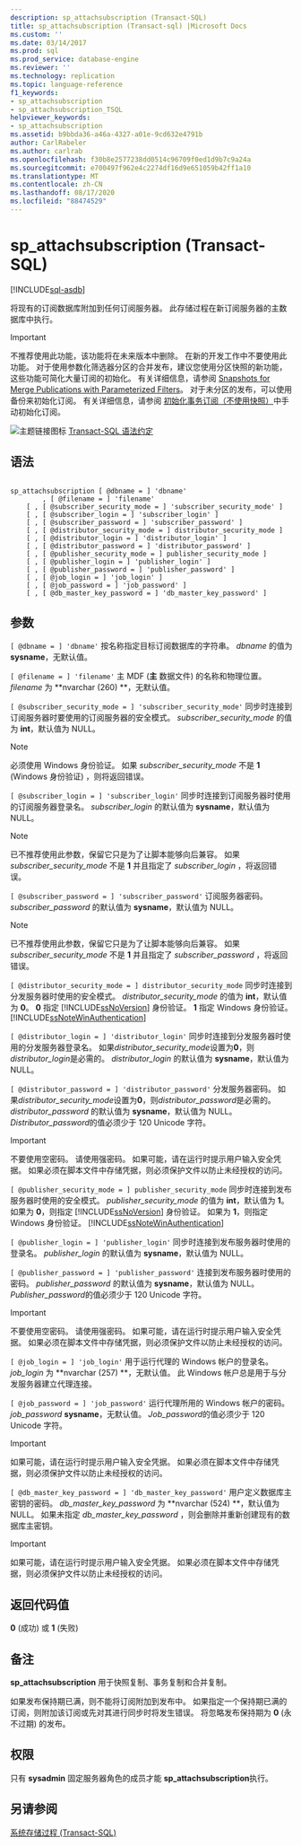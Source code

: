 ```yaml
---
description: sp_attachsubscription (Transact-SQL)
title: sp_attachsubscription (Transact-sql) |Microsoft Docs
ms.custom: ''
ms.date: 03/14/2017
ms.prod: sql
ms.prod_service: database-engine
ms.reviewer: ''
ms.technology: replication
ms.topic: language-reference
f1_keywords:
- sp_attachsubscription
- sp_attachsubscription_TSQL
helpviewer_keywords:
- sp_attachsubscription
ms.assetid: b9bbda36-a46a-4327-a01e-9cd632e4791b
author: CarlRabeler
ms.author: carlrab
ms.openlocfilehash: f30b8e2577238dd0514c96709f0ed1d9b7c9a24a
ms.sourcegitcommit: e700497f962e4c2274df16d9e651059b42ff1a10
ms.translationtype: MT
ms.contentlocale: zh-CN
ms.lasthandoff: 08/17/2020
ms.locfileid: "88474529"
---
```

# <a name="sp_attachsubscription-transact-sql"></a>sp_attachsubscription (Transact-SQL)
[!INCLUDE[sql-asdb](../../includes/applies-to-version/sql-asdb.md)]

  将现有的订阅数据库附加到任何订阅服务器。 此存储过程在新订阅服务器的主数据库中执行。  
  
> [!IMPORTANT]  
>  不推荐使用此功能，该功能将在未来版本中删除。 在新的开发工作中不要使用此功能。 对于使用参数化筛选器分区的合并发布，建议您使用分区快照的新功能，这些功能可简化大量订阅的初始化。 有关详细信息，请参阅 [Snapshots for Merge Publications with Parameterized Filters](../../relational-databases/replication/create-a-snapshot-for-a-merge-publication-with-parameterized-filters.md)。 对于未分区的发布，可以使用备份来初始化订阅。 有关详细信息，请参阅 [初始化事务订阅（不使用快照）](../../relational-databases/replication/initialize-a-transactional-subscription-without-a-snapshot.md)中手动初始化订阅。  
  
 ![主题链接图标](../../database-engine/configure-windows/media/topic-link.gif "“主题链接”图标") [Transact-SQL 语法约定](../../t-sql/language-elements/transact-sql-syntax-conventions-transact-sql.md)  
  
## <a name="syntax"></a>语法  
  
```  
  
sp_attachsubscription [ @dbname = ] 'dbname'  
        , [ @filename = ] 'filename'  
    [ , [ @subscriber_security_mode = ] 'subscriber_security_mode' ]  
    [ , [ @subscriber_login = ] 'subscriber_login' ]  
    [ , [ @subscriber_password = ] 'subscriber_password' ]  
    [ , [ @distributor_security_mode = ] distributor_security_mode ]   
    [ , [ @distributor_login = ] 'distributor_login' ]   
    [ , [ @distributor_password = ] 'distributor_password' ]   
    [ , [ @publisher_security_mode = ] publisher_security_mode ]   
    [ , [ @publisher_login = ] 'publisher_login' ]   
    [ , [ @publisher_password = ] 'publisher_password' ]   
    [ , [ @job_login = ] 'job_login' ]   
    [ , [ @job_password = ] 'job_password' ]   
    [ , [ @db_master_key_password = ] 'db_master_key_password' ]  
```  
  
## <a name="arguments"></a>参数  
`[ @dbname = ] 'dbname'` 按名称指定目标订阅数据库的字符串。 *dbname* 的值为 **sysname**，无默认值。  
  
`[ @filename = ] 'filename'` 主 MDF (**主** 数据文件) 的名称和物理位置。 *filename* 为 **nvarchar (260) **，无默认值。  
  
`[ @subscriber_security_mode = ] 'subscriber_security_mode'` 同步时连接到订阅服务器时要使用的订阅服务器的安全模式。 *subscriber_security_mode* 的值为 **int**，默认值为 NULL。  
  
> [!NOTE]  
>  必须使用 Windows 身份验证。 如果 *subscriber_security_mode* 不是 **1** (Windows 身份验证) ，则将返回错误。  
  
`[ @subscriber_login = ] 'subscriber_login'` 同步时连接到订阅服务器时使用的订阅服务器登录名。 *subscriber_login* 的默认值为 **sysname**，默认值为 NULL。  
  
> [!NOTE]  
>  已不推荐使用此参数，保留它只是为了让脚本能够向后兼容。 如果 *subscriber_security_mode* 不是 **1** 并且指定了 *subscriber_login* ，将返回错误。  
  
`[ @subscriber_password = ] 'subscriber_password'` 订阅服务器密码。 *subscriber_password* 的默认值为 **sysname**，默认值为 NULL。  
  
> [!NOTE]  
>  已不推荐使用此参数，保留它只是为了让脚本能够向后兼容。 如果 *subscriber_security_mode* 不是 **1** 并且指定了 *subscriber_password* ，将返回错误。  
  
`[ @distributor_security_mode = ] distributor_security_mode` 同步时连接到分发服务器时使用的安全模式。 *distributor_security_mode* 的值为 **int**，默认值为 **0**。 **0** 指定 [!INCLUDE[ssNoVersion](../../includes/ssnoversion-md.md)] 身份验证。 **1** 指定 Windows 身份验证。 [!INCLUDE[ssNoteWinAuthentication](../../includes/ssnotewinauthentication-md.md)]  
  
`[ @distributor_login = ] 'distributor_login'` 同步时连接到分发服务器时使用的分发服务器登录名。 如果*distributor_security_mode*设置为**0**，则*distributor_login*是必需的。 *distributor_login* 的默认值为 **sysname**，默认值为 NULL。  
  
`[ @distributor_password = ] 'distributor_password'` 分发服务器密码。 如果*distributor_security_mode*设置为**0**，则*distributor_password*是必需的。 *distributor_password* 的默认值为 **sysname**，默认值为 NULL。 *Distributor_password*的值必须少于 120 Unicode 字符。  
  
> [!IMPORTANT]  
>  不要使用空密码。 请使用强密码。 如果可能，请在运行时提示用户输入安全凭据。 如果必须在脚本文件中存储凭据，则必须保护文件以防止未经授权的访问。  
  
`[ @publisher_security_mode = ] publisher_security_mode` 同步时连接到发布服务器时使用的安全模式。 *publisher_security_mode* 的值为 **int**，默认值为 **1**。 如果为 **0**，则指定 [!INCLUDE[ssNoVersion](../../includes/ssnoversion-md.md)] 身份验证。 如果为 **1**，则指定 Windows 身份验证。 [!INCLUDE[ssNoteWinAuthentication](../../includes/ssnotewinauthentication-md.md)]  
  
`[ @publisher_login = ] 'publisher_login'` 同步时连接到发布服务器时使用的登录名。 *publisher_login* 的默认值为 **sysname**，默认值为 NULL。  
  
`[ @publisher_password = ] 'publisher_password'` 连接到发布服务器时使用的密码。 *publisher_password* 的默认值为 **sysname**，默认值为 NULL。 *Publisher_password*的值必须少于 120 Unicode 字符。  
  
> [!IMPORTANT]  
>  不要使用空密码。 请使用强密码。 如果可能，请在运行时提示用户输入安全凭据。 如果必须在脚本文件中存储凭据，则必须保护文件以防止未经授权的访问。  
  
`[ @job_login = ] 'job_login'` 用于运行代理的 Windows 帐户的登录名。 *job_login* 为 **nvarchar (257) **，无默认值。 此 Windows 帐户总是用于与分发服务器建立代理连接。  
  
`[ @job_password = ] 'job_password'` 运行代理所用的 Windows 帐户的密码。 *job_password* **sysname**，无默认值。 *Job_password*的值必须少于 120 Unicode 字符。  
  
> [!IMPORTANT]  
>  如果可能，请在运行时提示用户输入安全凭据。 如果必须在脚本文件中存储凭据，则必须保护文件以防止未经授权的访问。  
  
`[ @db_master_key_password = ] 'db_master_key_password'` 用户定义数据库主密钥的密码。 *db_master_key_password* 为 **nvarchar (524) **，默认值为 NULL。 如果未指定 *db_master_key_password* ，则会删除并重新创建现有的数据库主密钥。  
  
> [!IMPORTANT]  
>  如果可能，请在运行时提示用户输入安全凭据。 如果必须在脚本文件中存储凭据，则必须保护文件以防止未经授权的访问。  
  
## <a name="return-code-values"></a>返回代码值  
 **0** (成功) 或 **1** (失败)   
  
## <a name="remarks"></a>备注  
 **sp_attachsubscription** 用于快照复制、事务复制和合并复制。  
  
 如果发布保持期已满，则不能将订阅附加到发布中。 如果指定一个保持期已满的订阅，则附加该订阅或先对其进行同步时将发生错误。 将忽略发布保持期为 **0** (永不过期) 的发布。  
  
## <a name="permissions"></a>权限  
 只有 **sysadmin** 固定服务器角色的成员才能 **sp_attachsubscription**执行。  
  
## <a name="see-also"></a>另请参阅  
 [系统存储过程 (Transact-SQL)](../../relational-databases/system-stored-procedures/system-stored-procedures-transact-sql.md)  
  
  
